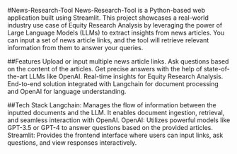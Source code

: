 #News-Research-Tool
News-Research-Tool is a Python-based web application built using Streamlit. This project showcases a real-world industry use case of Equity Research Analysis by leveraging the power of Large Language Models (LLMs) to extract insights from news articles. You can input a set of news article links, and the tool will retrieve relevant information from them to answer your queries.

##Features
Upload or input multiple news article links.
Ask questions based on the content of the articles.
Get precise answers with the help of state-of-the-art LLMs like OpenAI.
Real-time insights for Equity Research Analysis.
End-to-end solution integrated with Langchain for document processing and OpenAI for language understanding.

##Tech Stack
Langchain: Manages the flow of information between the inputted documents and the LLM. It enables document ingestion, retrieval, and seamless interaction with OpenAI.
OpenAI: Utilizes powerful models like GPT-3.5 or GPT-4 to answer questions based on the provided articles.
Streamlit: Provides the frontend interface where users can input links, ask questions, and view responses interactively.

